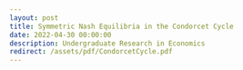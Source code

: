 ```yaml
---
layout: post
title: Symmetric Nash Equilibria in the Condorcet Cycle
date: 2022-04-30 00:00:00
description: Undergraduate Research in Economics
redirect: /assets/pdf/CondorcetCycle.pdf
---
```

